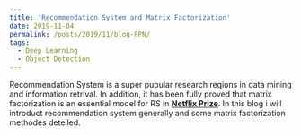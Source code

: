 ```yaml
---
title: 'Recommendation System and Matrix Factorization'
date: 2019-11-04
permalink: /posts/2019/11/blog-FPN/
tags:
  - Deep Learning
  - Object Detection
---
```


Recommendation System is a super pupular research regions in data mining and information retrival. In addition, it has been fully proved that matrix factorization is an essential model for RS in [**Netflix Prize**](https://www.netflixprize.com/). In this blog i will introduct recommendation system generally and some matrix factorization methodes deteiled. 
